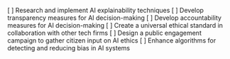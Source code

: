 [ ] Research and implement AI explainability techniques
[ ] Develop transparency measures for AI decision-making
[ ] Develop accountability measures for AI decision-making
[ ] Create a universal ethical standard in collaboration with other tech firms
[ ] Design a public engagement campaign to gather citizen input on AI ethics
[ ] Enhance algorithms for detecting and reducing bias in AI systems
